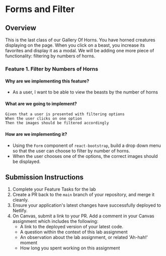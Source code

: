 # Forms and Filter

## Overview

This is the last class of our Gallery Of Horns. You have horned creatures displaying on the page. When you click on a beast, you increase its favorites and display it as a modal. We will be adding one more piece of functionality: filtering by numbers of horns.

### Feature 1. Filter by Numbers of Horns

#### Why are we implementing this feature?

- As a user, I want to be able to view the beasts by the number of horns

#### What are we going to implement?

```text
Given that a user is presented with filtering options
When the user clicks on one option
Then the images should be filtered accordingly
```

#### How are we implementing it?

- Using the `Form` component of `react-bootstrap`, build a drop down menu so that the user can choose to filter by number of horns.
- When the user chooses one of the options, the correct images should be displayed.

## Submission Instructions

1. Complete your Feature Tasks for the lab
1. Create a PR back to the `main` branch of your repository, and merge it cleanly.
1. Ensure your application's latest changes have successfully deployed to Netlify.
1. On Canvas, submit a link to your PR. Add a comment in your Canvas assignment which includes the following:
    - A link to the deployed version of your latest code.
    - A question within the context of this lab assignment
    - An observation about the lab assignment, or related 'Ah-hah!' moment
    - How long you spent working on this assignment
